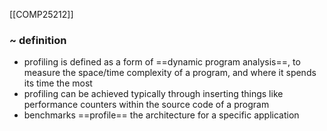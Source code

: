 [[COMP25212]]

### ~ definition
- profiling is defined as a form of ==dynamic program analysis==, to measure the space/time complexity of a program, and where it spends its time the most
- profiling can be achieved typically through inserting things like performance counters within the source code of a program
- benchmarks ==profile== the architecture for a specific application